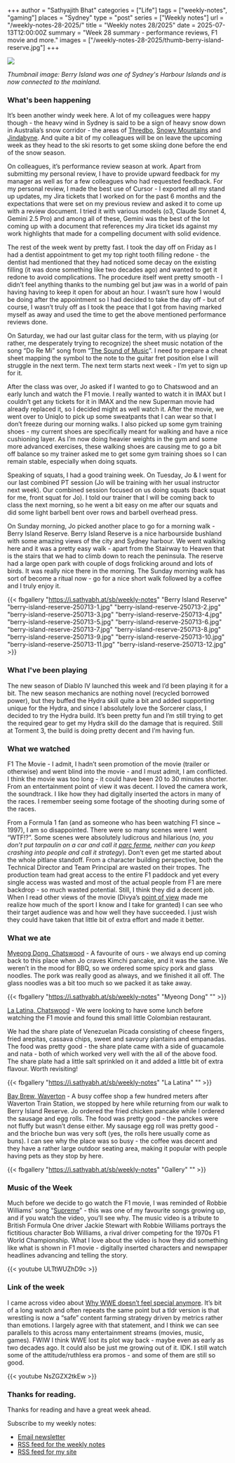 +++
author = "Sathyajith Bhat"
categories = ["Life"]
tags = ["weekly-notes", "gaming"]
places = "Sydney"
type = "post"
series = ["Weekly notes"]
url = "/weekly-notes-28-2025/"
title = "Weekly notes 28/2025"
date = 2025-07-13T12:00:00Z
summary = "Week 28 summary - performance reviews, F1 movie and more."
images = ["/weekly-notes-28-2025/thumb-berry-island-reserve.jpg"]
+++

![](thumb-berry-island-reserve.jpg)

_Thumbnail image: Berry Island was one of Sydney's Harbour Islands and is now connected to the mainland._



### What's been happening

It’s been another windy week here. A lot of my colleagues were happy though - the heavy wind in Sydney is said to be a sign of heavy snow down in Australia’s snow corridor - the areas of [Thredbo](https://www.visitnsw.com/destinations/snowy-mountains/kosciuszko-national-park/thredbo), [Snowy Mountains](https://en.wikipedia.org/wiki/Snowy_Mountains) and [Jindabyne](https://en.wikipedia.org/wiki/Jindabyne,_New_South_Wales). And quite a bit of my colleagues will be on leave the upcoming week as they head to the ski resorts to get some skiing done before the end of the snow season. 

On colleagues, it’s performance review season at work. Apart from submitting my personal review, I have to provide upward feedback for my manager as well as for a few colleagues who had requested feedback. For my personal review, I made the best use of Cursor - I exported all my stand up updates, my Jira tickets that I worked on for the past 6 months and the expectations that were set on my previous review and asked it to come up with a review document. I tried it with various models (o3, Claude Sonnet 4, Gemini 2.5 Pro) and among all of these, Gemini was the best of the lot coming up with a document that references my Jira ticket ids against my work highlights that made for a compelling document with solid evidence. 

The rest of the week went by pretty fast. I took the day off on Friday as I had a dentist appointment to get my top right tooth filling redone - the dentist had mentioned that they had noticed some decay on the existing filling (it was done something like two decades ago) and wanted to get it redone to avoid complications. The procedure itself went pretty smooth - I didn’t feel anything thanks to the numbing gel but jaw was in a world of pain having having to keep it open for about an hour. I wasn’t sure how I would be doing after the appointment so I had decided to take the day off - but of course, I wasn’t truly off as I took the peace that I got from having marked myself as away and used the time to get the above mentioned performance reviews done. 

On Saturday, we had our last guitar class for the term, with us playing (or rather, me desperately trying to recognize) the sheet music notation of the song “Do Re Mi” song from “[The Sound of Music](https://www.youtube.com/watch?v=drnBMAEA3AM)”. I need to prepare a cheat sheet mapping the symbol to the note to the guitar fret position else I will struggle in the next term. The next term starts next week - I’m yet to sign up for it. 

After the class was over, Jo asked if I wanted to go to Chatswood and an early lunch and watch the F1 movie. I really wanted to watch it in IMAX but I couldn’t get any tickets for it in IMAX and the new Superman movie had already replaced it, so I decided might as well watch it. After the movie, we went over to Uniqlo to pick up some sweatpants that I can wear so that I don’t freeze during our morning walks. I also picked up some gym training shoes - my current shoes are specifically meant for walking and have a nice cushioning layer. As I’m now doing heavier weights in the gym and some more advanced exercises, these walking shoes are causing me to go a bit off balance so my trainer asked me to get some gym training shoes so I can remain stable, especially when doing squats. 

Speaking of squats, I had a good training week. On Tuesday, Jo & I went for our last combined PT session (Jo will be training with her usual instructor next week). Our combined session focused on us doing squats (back squat for me, front squat for Jo). I told our trainer that I will be coming back to class the next morning, so he went a bit easy on me after our squats and did some light barbell bent over rows and barbell overhead press.

On Sunday morning, Jo picked another place to go for a morning walk - Berry Island Reserve. Berry Island Reserve is a nice harbourside bushland with some amazing views of the city and Sydney harbour. We went walking here and it was a pretty easy walk - apart from the Stairway to Heaven that is the stairs that we had to climb down to reach the peninsula. The reserve had a large open park with couple of dogs frolicking around and lots of birds. It was really nice there in the morning. The Sunday morning walk has sort of become a ritual now - go for a nice short walk followed by a coffee and I truly enjoy it. 

<div class="strava-embed-placeholder" data-embed-type="activity" data-embed-id="15095106188" data-style="standard" data-from-embed="false"></div><script src="https://strava-embeds.com/embed.js"></script>

{{< fbgallery "https://i.sathyabh.at/sb/weekly-notes" "Berry Island Reserve" "berry-island-reserve-250713-1.jpg" "berry-island-reserve-250713-2.jpg" "berry-island-reserve-250713-3.jpg" "berry-island-reserve-250713-4.jpg" "berry-island-reserve-250713-5.jpg" "berry-island-reserve-250713-6.jpg" "berry-island-reserve-250713-7.jpg" "berry-island-reserve-250713-8.jpg" "berry-island-reserve-250713-9.jpg" "berry-island-reserve-250713-10.jpg" "berry-island-reserve-250713-11.jpg" "berry-island-reserve-250713-12.jpg" >}}


### What I've been playing

The new season of Diablo IV launched this week and I’d been playing it for a bit. The new season mechanics are nothing novel (recycled borrowed power), but they buffed the Hydra skill quite a bit and added supporting unique for the Hydra, and since I absolutely love the Sorcerer class, I decided to try the Hydra build. It’s been pretty fun and I’m still trying to get the required gear to get my Hydra skill do the damage that is required. Still at Torment 3, the build is doing pretty decent and I’m having fun.

### What we watched

F1 The Movie - I admit, I hadn’t seen promotion of the movie (trailer or otherwise) and went blind into the movie - and I must admit, I am conflicted. I think the movie was too long - it could have been 20 to 30 minutes shorter. From an entertainment point of view it was decent. I loved the camera work, the soundtrack. I like how they had digitally inserted the actors in many of the races. I remember seeing some footage of the shooting during some of the races. 

From a Formula 1 fan (and as someone who has been watching F1 since ~ 1997), I am so disappointed. There were so many scenes were I went “WTF!?”. Some scenes were absolutely ludicrous and hilarious (_no, you don’t put tarpaulin on a car and call it [parc ferme](https://en.wikipedia.org/wiki/Parc_ferm%C3%A9), neither can you keep crashing into people and call it strategy_). Don’t even get me started about the whole pitlane standoff. From a character building perspective, both the Technical Director and Team Principal are wasted on their tropes. The production team had great access to the entire F1 paddock and yet every single access was wasted and most of the actual people from F1 are mere backdrop - so much wasted potential. Still, I think they did a decent job. When I read other views of the movie (Divya’s [point of view](https://divyashivaram.substack.com/p/week-note-goodbye-june) made me realize how much of the sport I know and I take for granted) I can see who their target audience was and how well they have succeeded. I just wish they could have taken that little bit of extra effort and made it better.

### What we ate

[Myeong Dong, Chatswood](https://foursquare.com/v/myeong-dong/5c2df63bc0af57002cc3bc8e) - A favourite of ours - we always end up coming back to this place when Jo craves Kimchi pancake, and it was the same. We weren’t in the mood for BBQ, so we ordered some spicy pork and glass noodles. The pork was really good as always, and we finished it all off. The glass noodles was a bit too much so we packed it as take away.

{{< fbgallery "https://i.sathyabh.at/sb/weekly-notes" "Myeong Dong" "" >}}

[La Latina, Chatswood](https://maps.app.goo.gl/ZXbABG1v3BTcHjWV6) - We were looking to have some lunch before watching the F1 movie and found this small little Colombian restaurant. 

We had the share plate of Venezuelan Picada consisting of cheese fingers, fried arepitas, cassava chips, sweet and savoury plantains and empanadas. The food was pretty good - the share plate came with a side of guacamole and nata - both of which worked very well with the all of the above food. The share plate had a little salt sprinkled on it and added a little bit of extra flavour. Worth revisiting!

{{< fbgallery "https://i.sathyabh.at/sb/weekly-notes" "La Latina" "" >}}

[Bay Brew, Waverton](https://maps.app.goo.gl/jcu8RHVqsg9X9xcQ6) - A busy coffee shop a few hundred meters after Waverton Train Station, we stopped by here while returning from our walk to Berry Island Reserve. Jo ordered the fried chicken pancake while I ordered the sausage and egg rolls. The food was pretty good - the panckes were not fluffy but wasn’t dense either. My sausage egg roll was pretty good - and the brioche bun was very soft (yes, the rolls here usually come as buns). I can see why the place was so busy - the coffee was decent and they have a rather large outdoor seating area, making it popular with people having pets as they stop by here.

{{< fbgallery "https://i.sathyabh.at/sb/weekly-notes" "Gallery" "" >}}


### Music of the Week

Much before we decide to go watch the F1 movie, I was reminded of Robbie Williams’ song “[Supreme](https://www.youtube.com/watch?v=ULTtWUZhD9c)” - this was one of my favourite songs growing up, and if you watch the video, you’ll see why. The music video is a tribute to British Formula One driver Jackie Stewart with Robbie Williams portrays the fictitious character Bob Williams, a rival driver competing for the 1970s F1 World Championship. What I love about the video is how they did something like what is shown in F1 movie - digitally inserted characters and newspaper headlines advancing and telling the story. 

{{< youtube ULTtWUZhD9c >}}

### Link of the week

I came across video about [Why WWE doesn’t feel special anymore](https://youtu.be/NsZGZX2tkEw). It’s bit of a long watch and often repeats the same point but a tldr version is that wrestling is now a “safe” content farming strategy driven by metrics rather than emotions. I largely agree with that statement, and I think we can see parallels to this across many entertainment streams (movies, music, games). FWIW I think WWE lost its plot way back - maybe even as early as two decades ago. It could also be just me growing out of it. IDK. I still watch some of the attitude/ruthless era promos - and some of them are still so good. 

{{< youtube NsZGZX2tkEw  >}}

### Thanks for reading.
Thanks for reading and have a great week ahead. 

Subscribe to my weekly notes:
- [Email newsletter](https://sathyabhat.substack.com/)
- [RSS feed for the weekly notes](https://sathyabh.at/series/weekly-notes/index.xml)
- [RSS feed for my site](https://sathyabh.at/index.xml)
 
